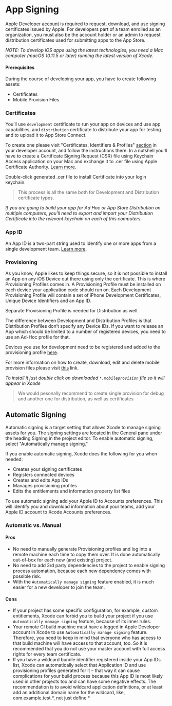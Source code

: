 # App Signing

Apple Developer [account](https://developer.apple.com/account/) is required to request, download, and use signing certificates issued by Apple. For developers part of a team enrolled as an organization, you must also be the account holder or an admin to request distribution certificates used for submitting apps to the App Store.

<em>NOTE: To develop iOS apps using the latest technologies, you need a Mac computer (macOS 10.11.5 or later) running the latest version of Xcode.</em>

#### Prerequisites

During the course of developing your app, you have to create following assets:

* Certificates
* Mobile Provision Files

### Certificates

You’ll use `development` certificate to run your app on devices and use app capabilities, and `distribution` certificate to distribute your app for testing and to upload it to App Store Connect.

To create one please visit "Certificates, Identifiers & Profiles" [section](https://developer.apple.com/account/resources/certificates/add) in your developer account, and follow the instructions there. In a nutshell you'll have to create a Certificate Signing Request (CSR) file using Keychain Access application on your Mac and exchange it to .cer file using Apple Certificate Authority. [Learn more](https://help.apple.com/developer-account/#/devbfa00fef7).

Double-click generated .cer file to install Certificate into your login keychain.

> This process is all the same both for Development and Distribution certificate types.

<em>If you are going to build your app for Ad Hoc or App Store Distribution on multiple computers, you'll need to export and import your Distribution Certificate into the relevant keychain on each of this computers.</em>

### App ID
An App ID is a two-part string used to identify one or more apps from a single development team. [Learn more](https://help.apple.com/developer-account/#/dev1b35d6f83).

### Provisioning
As you know, Apple likes to keep things secure, so it is not possible to install an App on any iOS Device out there using only the certificate. This is where Provisioning Profiles comes in. A Provisioning Profile must be installed on each device your application code should run on. Each Development Provisioning Profile will contain a set of iPhone Development Certificates, Unique Device Identifiers and an App ID.

Separate Provisioning Profile is needed for Distribution as well.

The difference between Development and Distribution Profiles is that Distribution Profiles don’t specify any Device IDs. If you want to release an App which should be limited to a number of registered devices, you need to use an Ad-Hoc profile for that.

Devices you use for development need to be registered and added to the provisioning profile [here](https://developer.apple.com/account/resources/devices/list).

For more information on how to create, download, edit and delete mobile provision files please visit [this](https://help.apple.com/developer-account/#/devf2eb157f8) link. 

<em>To install it just double click on downloaded `*.mobileprovision` file so it will appear in Xcode</em>

> We would pesonally recommend to create single provision for debug and another one for distribution, as well as certificates

## Automatic Signing

Automatic signing is a target setting that allows Xcode to manage signing assets for you. The signing settings are located in the General pane under the heading Signing in the project editor. To enable automatic signing, select "Automatically manage signing."

If you enable automatic signing, Xcode does the following for you when needed:

* Creates your signing certificates
* Registers connected devices
* Creates and edits App IDs
* Manages provisioning profiles
* Edits the entitlements and information property list files

To use automatic signing add your Apple ID to Accounts preferences. This will identify you and download information about your teams, add your Apple ID account to Xcode Accounts preferences.

### Automatic vs. Manual

#### Pros

* No need to manually generate Provisioning profiles and log into a remote machine each time to copy them over. It is done automatically out-of-box for each new (and existing) project.
* No need to add 3rd party dependencies to the project to enable signing process automation, because each new dependency comes with possible risk.
* With the `Automatically manage signing` feature enabled, it is much easier for a new developer to join the team.

#### Cons

* If your project has some specific configuration, for example, custom entitlements, Xcode can forbid you to build your project if you use `Automatically manage signing` feature, because of its inner rules.
* Your remote CI build machine must have a logged in Apple Developer account in Xcode to use `Automatically manage signing` feature. Therefore, you need to keep in mind that everyone who has access to that build machine will have access to that account, too. So it is recommended that you do not use your master account with full access rights for every team certificate.
* If you have a wildcard bundle identifier registered inside your App IDs list, Xcode can automatically select that Application ID and use provisioning profiles generated for it – that way it can cause complications for your build process because this App ID is most likely used in other projects too and can have some negative effects. The recommendation is to avoid wildcard application definitions, or at least add an additional domain name for the wildcard, like, com.example.test.*, not just define *